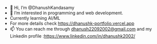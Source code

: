 - 👋 Hi, I’m @DhanushKandasamy
- 👀 I’m interested in programming and web development.
- Currently learning AI/ML
- For more details check https://dhanushk-portfolio.vercel.app
- 📫 You can reach me through dhanush22092002@gmail.com and my Linkedin profile :https://www.linkedin.com/in/dhanushk2002/




<!---
Dhanushvinayagar/Dhanushvinayagar is a ✨ special ✨ repository because its `README.md` (this file) appears on your GitHub profile.
You can click the Preview link to take a look at your changes.
--->
